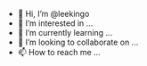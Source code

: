 - 👋 Hi, I’m @leekingo
- 👀 I’m interested in ...
- 🌱 I’m currently learning ...
- 💞️ I’m looking to collaborate on ...
- 📫 How to reach me ...

<!---
leekingo/leekingo is a ✨ special ✨ repository because its `README.md` (this file) appears on your GitHub profile.
You can click the Preview link to take a look at your changes.
--->
